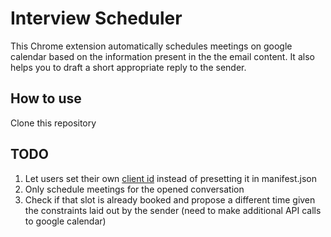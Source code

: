 # Interview Scheduler

This Chrome extension automatically schedules meetings on google calendar based on the information present in the the email content. It also helps you to draft a short appropriate reply to the sender.

## How to use

Clone this repository

## TODO

1. Let users set their own [client id](https://stackoverflow.com/questions/40411493/can-chrome-identity-launchwebauthflow-be-used-to-authenticate-against-google-api) instead of presetting it in manifest.json
2. Only schedule meetings for the opened conversation
3. Check if that slot is already booked and propose a different time given the constraints laid out by the sender (need to make additional API calls to google calendar)
